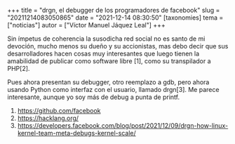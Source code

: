 +++
title = "drgn, el debugger de los programadores de facebook"
slug = "20211214083050865"
date = "2021-12-14 08:30:50"
[taxonomies]
tema = ["noticias"]
autor = ["Víctor Manuel Jáquez Leal"]
+++

Sin ímpetus de coherencia la susodicha red social no es santo de mi
devoción, mucho menos su dueño y su accionistas, mas debo decir que sus
desarrolladores hacen cosas muy interesantes que luego tienen la
amabilidad de publicar como software libre \[1\], como su transpilador a
PHP\[2\].

Pues ahora presentan su debugger, otro reemplazo a gdb, pero ahora
usando Python como interfaz con el usuario, llamado drgn\[3\]. Me parece
interesante, aunque yo soy más de debug a punta de printf.

1.  https://github.com/facebook
2.  https://hacklang.org/
3.  https://developers.facebook.com/blog/post/2021/12/09/drgn-how-linux-kernel-team-meta-debugs-kernel-scale/


